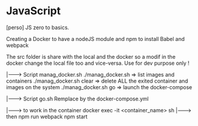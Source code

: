 # JavaScript
[perso] JS zero to basics.

Creating a Docker to have a nodeJS module and npm to install Babel and webpack

The src folder is share with the local and the docker so a modif in the docker change the local file too and vice-versa. Use for dev purpose only !

|---> Script manag_docker.sh
./manag_docker.sh       => list images and containers
./manag_docker.sh clear => delete ALL the exited container and images on the system 
./manag_docker.sh go    => launch the docker-compose

|---> Script go.sh
Remplace by the docker-compose.yml

|---> to work in the container
docker exec -it <container_name> sh
|---> then 
npm run webpack
npm start
